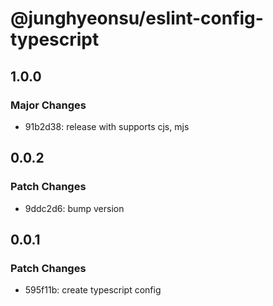 # @junghyeonsu/eslint-config-typescript

## 1.0.0

### Major Changes

- 91b2d38: release with supports cjs, mjs

## 0.0.2

### Patch Changes

- 9ddc2d6: bump version

## 0.0.1

### Patch Changes

- 595f11b: create typescript config
